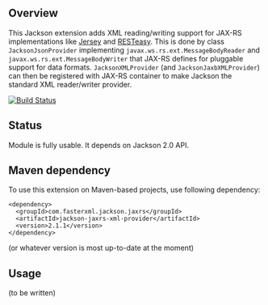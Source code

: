 ## Overview

This Jackson extension adds XML reading/writing support for JAX-RS implementations like [Jersey](http://jersey.java.net/) and [RESTeasy](http://www.jboss.org/resteasy).
This is done by class `JacksonJsonProvider` implementing `javax.ws.rs.ext.MessageBodyReader` and `javax.ws.rs.ext.MessageBodyWriter` that JAX-RS defines for pluggable support for data formats. 
`JacksonXMLProvider` (and `JacksonJaxbXMLProvider`) can then be registered with JAX-RS container to make Jackson the standard XML reader/writer provider.

[![Build Status](https://fasterxml.ci.cloudbees.com/job/jackson-jaxrs-xml-provider-master/badge/icon)](https://fasterxml.ci.cloudbees.com/job/jackson-jaxrs-xml-provider-master/)

## Status

Module is fully usable. It depends on Jackson 2.0 API.

## Maven dependency

To use this extension on Maven-based projects, use following dependency:

    <dependency>
      <groupId>com.fasterxml.jackson.jaxrs</groupId>
      <artifactId>jackson-jaxrs-xml-provider</artifactId>
      <version>2.1.1</version>
    </dependency>

(or whatever version is most up-to-date at the moment)

## Usage

(to be written)
